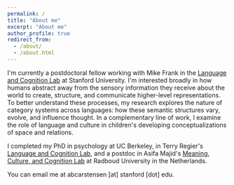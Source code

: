 ```yaml
---
permalink: /
title: "About me"
excerpt: "About me"
author_profile: true
redirect_from: 
  - /about/
  - /about.html
---
```


I'm currently a postdoctoral fellow working with Mike Frank in the [Language and Cognition Lab](http://langcog.stanford.edu) at Stanford University. I'm interested broadly in how humans abstract away from the sensory information they receive about the world to create, structure, and communicate higher-level representations. To better understand these processes, my research explores the nature of category systems across languages: how these semantic structures vary, evolve, and influence thought. In a complementary line of work, I examine the role of language and culture in children's developing conceptualizations of space and relations.

I completed my PhD in psychology at UC Berkeley, in Terry Regier's [Language and Cognition Lab](http://lclab.berkeley.edu), and a postdoc in Asifa Majid's [Meaning, Culture, and Cognition Lab](http://meaningculturecognition.ruhosting.nl) at Radboud University in the Netherlands. 

You can email me at abcarstensen [at] stanford [dot] edu.
